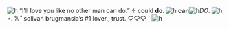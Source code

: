 ![h](https://files.catbox.moe/ajhqjd.png)
“I'll love you like no other man can do.”
          ♱ could **do**.
![h](https://files.catbox.moe/we9fe7.webp)
**can**![h](https://files.catbox.moe/8fioyb.gif)*DO*.
![h](https://files.catbox.moe/f0qovs.png)
 ⋆. 𐙚 ˚ solivan brugmansia’s #1 lover,, trust. ♡♡♡ `
![h](https://files.catbox.moe/9sv9fe.jpg)
